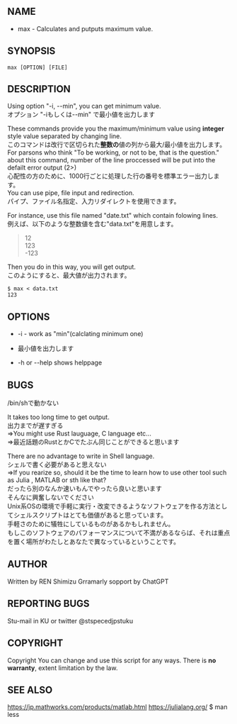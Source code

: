 ##  NAME

*   max - Calculates and putputs maximum value.  


##  SYNOPSIS

`max [OPTION] [FILE]`   

##  DESCRIPTION

Using option "-i, --min", you can get minimum value.  
オプション "-iもしくは--min" で最小値を出力します  

These commands provide you the maximum/minimum value using **integer** style value separated by changing line.  
このコマンドは改行で区切られた**整数の**値の列から最大/最小値を出力します。  
For parsons who think "To be working, or not to be, that is the question." about this command, number of the line proccessed will be put into the defailt error output (2>)  
心配性の方のために、1000行ごとに処理した行の番号を標準エラー出力します。  
You can use pipe, file input and redirection.  
パイプ、ファイル名指定、入力リダイレクトを使用できます。  

For instance, use this file named "date.txt" which contain folowing lines.  
例えば、以下のような整数値を含む"data.txt"を用意します。  

> 12  
> 123  
> -123  

Then you do in this way, you will get output.  
このようにすると、最大値が出力されます。  

`$ max < data.txt`  
`123`  

##  OPTIONS

*  -i - work as "min"(calclating minimum one)
*  最小値を出力します

* -h or --help
shows helppage
##  BUGS

/bin/shで動かない

It takes too long time to get output.  
出力までが遅すぎる  
=>You might use Rust lauguage, C language etc...  
=>最近話題のRustとかCでたぶん同じことができると思います  

There are no advantage to write in Shell language.  
シェルで書く必要があると思えない  
=>If you rearize so, should it be the time to learn how to use other tool such as Julia , MATLAB or sth like that?  
だったら別のなんか速いもんでやったら良いと思います  
そんなに興奮しないでください  
Unix系OSの環境で手軽に実行・改変できるようなソフトウェアを作る方法としてシェルスクリプトはとても価値があると思っています。  
手軽さのために犠牲にしているものがあるかもしれません。  
もしこのソフトウェアのパフォーマンスについて不満があるならば、それは重点を置く場所がわたしとあなたで異なっているということです。  

##  AUTHOR

Written by REN Shimizu
Grramarly sopport by ChatGPT


##  REPORTING BUGS

Stu-mail in KU or twitter @stspecedjpstuku

##  COPYRIGHT

Copyright 
You can change and use this script for any ways.
There is **no warranty**, extent limitation by the law.

##  SEE ALSO

https://jp.mathworks.com/products/matlab.html
https://julialang.org/
$ man less
